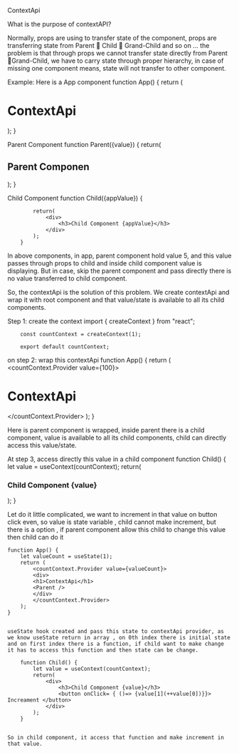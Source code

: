 ContextApi

What is the purpose of contextAPI?

Normally, props are using to transfer state of the component, props are transferring state from Parent  Child  Grand-Child and so on … the problem is that through props we cannot transfer state directly from Parent Grand-Child, we have to carry state through proper hierarchy, in case of missing one component means, state will not transfer to other component. 

Example:
        Here is a App component
        function App() {
        return (
            <div>
            <h1>ContextApi</h1>
            <Parent value={5} />
            </div>
        );
        }


Parent Component
        function Parent({value}) {
            return(
                <div>
                    <h2>Parent Componen</h2>
                    <Child appValue = {value}/>
                </div>
            );
        }


Child Component
        function Child({appValue}) {

            return(
                <div>
                    <h3>Child Component {appValue}</h3>
                </div>
            );
        }


In above components, in app, parent component hold value 5, and this value passes through props to child and inside child component value is displaying. But in case, skip the parent component and pass directly there is no value transferred to child component.  
	
So, the contextApi is the solution of this problem. We create contextApi and wrap it with root component and that value/state is available to all its child components.

Step 1: create the context 
        import { createContext } from "react";

        const countContext = createContext(1);

        export default countContext;

on step 2: wrap this contextApi 
        function App() {
        return (
            <countContext.Provider value={100}>
            <div>
            <h1>ContextApi</h1>
            <Parent />
            </div>
            </countContext.Provider>
        );
        }

Here is parent component is wrapped, inside parent there is a child component, value is available to all its child components, child can directly access this value/state.
 
At step 3, access directly this value in a child component 
        function Child() {
            let value = useContext(countContext);
            return(
                <div>
                    <h3>Child Component {value}</h3>
                </div>
            );
        }


Let do it little complicated, we want to increment in that value on button click even, so value is state variable , child cannot make increment, but there is a option , if parent component allow this child to change this value then child can do it 

    function App() {  
        let valueCount = useState(1);
        return (
            <countContext.Provider value={valueCount}>
            <div>
            <h1>ContextApi</h1>
            <Parent />
            </div>
            </countContext.Provider>
        );
    }


    useState hook created and pass this state to contextApi provider, as we know useState return in array , on 0th index there is initial state and on first index there is a function, if child want to make change it has to access this function and then state can be change.

        function Child() {
            let value = useContext(countContext);
            return(
                <div>
                    <h3>Child Component {value}</h3>
                    <button onClick= { ()=> {value[1](++value[0])}}> Increament </button>
                </div>
            );
        }

 
    So in child component, it access that function and make increment in that value. 

     
